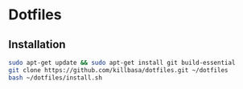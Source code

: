 # Dotfiles

## Installation

```sh
sudo apt-get update && sudo apt-get install git build-essential
git clone https://github.com/killbasa/dotfiles.git ~/dotfiles
bash ~/dotfiles/install.sh
```
